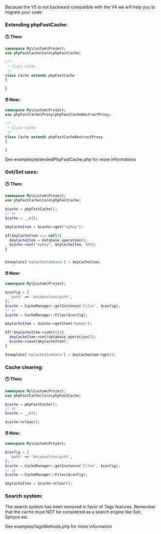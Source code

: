 Because the V5 is not backward compatible with the V4 we will help you to migrate your code:


### Extending phpFastCache:

#### :clock1: Then:
```php
namespace My\Custom\Project;
use phpFastCache\Core\phpFastCache;

/**
 * Class Cache
 */
class Cache extends phpFastCache
{

}
```

#### :alarm_clock: Now:

```php
namespace My\Custom\Project;
use phpFastCache\Proxy\phpFastCacheAbstractProxy;

/**
 * Class Cache
 */
class Cache extends phpFastCacheAbstractProxy
{

}
```

See examples/extendedPhpFastCache.php for more informations



### Get/Set uses:

#### :clock1: Then:
```php
namespace My\Custom\Project;
use phpFastCache\Core\phpFastCache;

$cache = phpFastCache();
// or
$cache = __c();

$myCacheItem = $cache->get("myKey");

if($myCacheItem === null){
  $myCacheItem = database_operation();
  $cache->set("myKey", $myCacheItem, 600);
}


$template['myCacheItemData'] = $myCacheItem;
```

#### :alarm_clock: Now:

```php
namespace My\Custom\Project;

$config = [
  'path' => 'An\absolute\path',
];
$cache = CacheManager::getInstance('Files', $config);
// or
$cache = CacheManager::Files($config);

$myCacheItem = $cache->getItem("myKey");

if(!$myCacheItem->isHit()){
  $myCacheItem->set(database_operation());
  $cache->save($myCacheItem);
}

$template['myCacheItemData'] = $myCacheItem->get();
```











### Cache clearing:

#### :clock1: Then:
```php
namespace My\Custom\Project;
use phpFastCache\Core\phpFastCache;

$cache = phpFastCache();
// or
$cache = __c();

$cache->clean();
```

#### :alarm_clock: Now:

```php
namespace My\Custom\Project;

$config = [
  'path' => 'An\absolute\path',
];
$cache = CacheManager::getInstance('Files', $config);
// or
$cache = CacheManager::Files($config);

$myCacheItem = $cache->clear();

```












### Search system:
The search system has been removed in favor of Tags features. Remember that the cache must NOT be considered as a search engine like Solr, Sphynx etc.

See examples/tagsMethods.php for more information